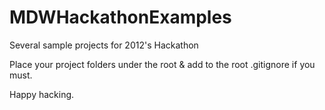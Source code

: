 MDWHackathonExamples
====================

Several sample projects for 2012's Hackathon

Place your project folders under the root & add to the root .gitignore if you must.

Happy hacking.